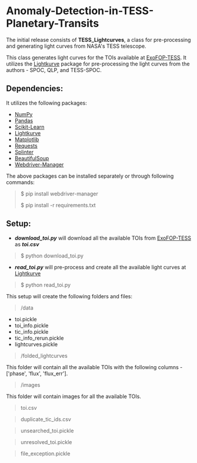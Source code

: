 # Anomaly-Detection-in-TESS-Planetary-Transits

The initial release consists of **TESS_Lightcurves**, a class for pre-processing and generating light curves from NASA's TESS telescope.

This class generates light curves for the TOIs available at [ExoFOP-TESS](https://exofop.ipac.caltech.edu/tess/view_toi.php). It utilizes the [Lightkurve](https://docs.lightkurve.org/) package for pre-processing the light curves from the authors - SPOC, QLP, and TESS-SPOC.

## Dependencies:

It utilizes the following packages:
* [NumPy](https://numpy.org/install/)
* [Pandas](https://pandas.pydata.org/docs/getting_started/install.html)
* [Scikit-Learn](https://scikit-learn.org/stable/install.html)
* [Lightkurve](https://docs.lightkurve.org/about/install.html)
* [Matplotlib](https://matplotlib.org/stable/users/installing/index.html)
* [Requests](https://pypi.org/project/requests/)
* [Splinter](https://splinter.readthedocs.io/en/latest/install.html)
* [BeautifulSoup](https://pypi.org/project/beautifulsoup4/)
* [Webdriver-Manager](https://pypi.org/project/webdriver-manager/)

The above packages can be installed separately or through following commands:
> $ pip install webdriver-manager
>
> $ pip install -r requirements.txt

## Setup:

* ***download_toi.py*** will download all the available TOIs from [ExoFOP-TESS](https://exofop.ipac.caltech.edu/tess/view_toi.php) as ***toi.csv***
> $ python download_toi.py
* ***read_toi.py*** will pre-process and create all the available light curves at [Lightkurve](https://docs.lightkurve.org/)
> $ python read_toi.py

This setup will create the following folders and files:
> /data
  
  * toi.pickle
  * toi_info.pickle
  * tic_info.pickle
  * tic_info_rerun.pickle
  * lightcurves.pickle

> /folded_lightcurves
  
  This folder will contain all the available TOIs with the following columns - ['phase', 'flux', 'flux_err'].
  
> /images

  This folder will contain images for all the available TOIs.

> toi.csv

> duplicate_tic_ids.csv

> unsearched_toi.pickle

> unresolved_toi.pickle

> file_exception.pickle
  

  

